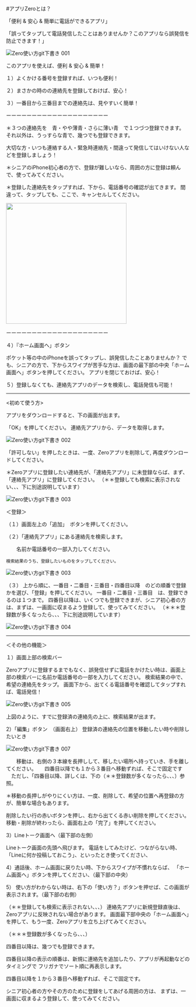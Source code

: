 #アプリZeroとは？

「便利 & 安心 & 簡単に電話ができるアプリ」

「誤ってタップして電話発信したことはありませんか？このアプリなら誤発信を防止できます！」

![Zero使い方git下書き 001](https://user-images.githubusercontent.com/101084603/197389310-5fbfc285-5499-4f03-ac31-1ecface9945a.jpeg)

このアプリを使えば、便利 & 安心 & 簡単！

１）よくかける番号を登録すれば、いつも便利！

２）まさかの時のの連絡先を登録しておけば、安心！

３）一番目から三番目までの連絡先は、見やすいく簡単！

ーーーーーーーーーーーーーーーーーーーー
 
＊３つの連絡先を　青・やや薄青・さらに薄い青　で１つづつ登録できます。
それ以外は、うっすらな青で、幾つでも登録できます。

大切な方・いつも連絡する人・緊急時連絡先・間違って発信してはいけない人などを登録しましょう！

＊シニアのiPhone初心者の方で、登録が難しいなら、周囲の方に登録は頼んで、使ってみてください。

＊登録した連絡先をタップすれば、下から、電話番号の確認が出てきます。
  間違って、タップしても、ここで、キャンセルしてください。
   
<img width=330 src=https://user-images.githubusercontent.com/101084603/197141548-5371b959-3060-41aa-b78b-c139d83bec56.PNG>
 
ーーーーーーーーーーーーーーーーーーーー
  
４）『ホーム画面へ」ボタン
    
   ポケット等の中のiPhoneを誤ってタップし、誤発信したことありませんか？
   でも、シニアの方で、下からスワイプが苦手な方は、画面の最下部の中央「ホーム画面へ」ボタンを押してください。
   アプリを閉じておけば、安心！

５）登録しなくても、連絡先アプリのデータを検索し、電話発信も可能！

---------

<初めて使う方>

アプリをダウンロードすると、下の画面が出ます。

「OK」を押してください。
連絡先アプリから、データを取得します。

![Zero使い方git下書き 002](https://user-images.githubusercontent.com/101084603/197389490-d87baeb9-5212-45f6-8062-b82c584e1b65.jpeg)

「許可しない」を押したときは、一度、Zeroアプリを削除して,
 再度ダウンロードしてください。

＊Zeroアプリに登録したい連絡先が、「連絡先アプリ」に未登録ならば、まず、「連絡先アプリ」に登録してください。
（＊＊登録しても検索に表示されない、、、下に別途説明しています）


![Zero使い方git下書き 003](https://user-images.githubusercontent.com/101084603/197389377-e2e8811c-b231-4c97-a9e3-fb405f69819d.jpeg)


＜登録＞

（１）画面左上の「追加」　ボタンを押してください。

（２）「連絡先アプリ」にある連絡先を検索します。

　　名前か電話番号の一部入力してください。
  
    検索結果のうち、登録したいものをタップしてください。
  
![Zero使い方git下書き 003](https://user-images.githubusercontent.com/101084603/197132012-273c4f61-1c0a-41c4-a7c1-61996081a76d.jpeg)

（３） 上から順に、一番目・二番目・三番目・四番目以降　のどの順番で登録かを選び、「登録」を押してください。
一番目・二番目・三番目　は、登録できるのは１つまで。
四番目以降は、いくつでも登録できまが、シニア初心者の方は、まずは、一画面に収まるよう登録して、使ってみてください。
（＊＊＊登録数が多くなったら、、、下に別途説明しています）

![Zero使い方git下書き 004](https://user-images.githubusercontent.com/101084603/197132460-c145bb1a-a56a-40d2-b824-67eb1336b029.jpeg)

---------
＜その他の機能＞

１）画面上部の検索バー
   
   Zeroアプリに登録するまでもなく、誤発信せずに電話をかけたい時は、画面上部の検索バーに名前か電話番号の一部を入力してください。
   検索結果の中で、希望の連絡先をタップ。
   画面下から、出てくる電話番号を確認してタップすれば、電話発信！
   
   ![Zero使い方git下書き 005](https://user-images.githubusercontent.com/101084603/197328098-cfffede2-b8b4-4fa1-b696-18e3eb1948b5.jpeg)


 上図のように、すでに登録済の連絡先の上に、検索結果が出ます。
 
 
 2）「編集」ボタン　（画面右上）
  登録済の連絡先の位置を移動したい時や削除したいとき
  
  ![Zero使い方git下書き 007](https://user-images.githubusercontent.com/101084603/197389524-28418a08-aed5-4e79-9ede-1a75160b858c.jpeg)

　　移動は、右側の３本線を長押しして、移したい場所へ持っていき、手を離してください。
 　 四番目以降でも１から３番目へ移動ずれば、そこで固定です
  　ただし、「四番目以降、詳しくは、下の（＊＊登録数が多くなったら、、、）参照。
   
   ＊移動の長押しがやりにくい方は、一度、削除して、希望の位置へ再登録の方が、簡単な場合もあります。
   
   削除したい行の赤いボタンを押し、右から出てくる赤い削除を押してください。
   移動・削除が終わったら、画面右上の「完了」を押してください。  
          
3）Lineトーク画面へ（最下部の左側）
   
   Lineトーク画面の先頭へ飛びます。
   電話をしてみたけど、つながらない時、「Lineに何か投稿しておこう」、といったとき使ってください、   

4）通話後、ホーム画面に戻りたい時、下からスワイプが不慣れならば、
  「ホーム画面へ」ボタンを押してください、（最下部の中央）
       
5） 使い方がわからない時は、右下の「使い方？」ボタンを押せば、この画面が表示されます。（最下部の右側）






（＊＊登録しても検索に表示されない、、、）
連絡先アプリに新規登録直後は、Zeroアプリに反映されない場合があります。
画面最下部中央の「ホーム画面へ」を押して、もう一度、Zeroアプリを立ち上げてみてください。

（＊＊＊登録数が多くなったら、、、）

四番目以降は、幾つでも登録できます。

四番目以降の表示の順番は、新規に連絡先を追加したり、アプリが再起動などのタイミングで
フリガナでソート順に再表示します。

四番目以降を１から３番目へ移動ずれば、そこで固定です。

シニア初心者の方やその方のために登録をしてあげる周囲の方は、
まずは、一画面に収まるよう登録して、使ってみてください。

 
